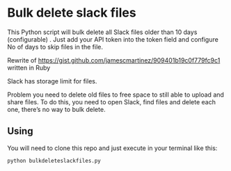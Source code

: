 # Bulk delete slack files

This Python script will bulk delete all Slack files older than 10 days (configurable) . Just add your API token into the token field and configure No of days to skip files in the file.

Rewrite of https://gist.github.com/jamescmartinez/909401b19c0f779fc9c1 written in Ruby

Slack has storage limit for files.

Problem you need to delete old files to free space to still able to upload and share files. To do this, you need to open Slack, find files and delete each one, there’s no way to bulk delete.

## Using

You will need to clone this repo and just execute in your terminal like this:

````bash
python bulkdeleteslackfiles.py
````
